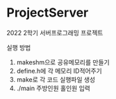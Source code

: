 # ProjectServer
2022 2학기 서버프로그래밍 프로젝트

실행 방법
1. makeshm으로 공유메모리를 만들기
2. define.h에 각 메모리 ID적어주기
3. make로 각 코드 실행파일 생성
4. ./main 주방인원 홀인원 입력
